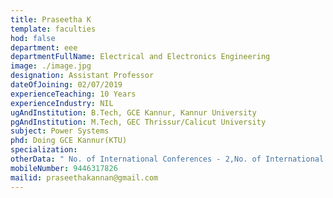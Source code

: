 ```yaml
---
title: Praseetha K
template: faculties
hod: false
department: eee
departmentFullName: Electrical and Electronics Engineering
image: ./image.jpg
designation: Assistant Professor
dateOfJoining: 02/07/2019
experienceTeaching: 10 Years
experienceIndustry: NIL
ugAndInstitution: B.Tech, GCE Kannur, Kannur University
pgAndInstitution: M.Tech, GEC Thrissur/Calicut University
subject: Power Systems
phd: Doing GCE Kannur(KTU)
specialization: 
otherData: " No. of International Conferences - 2,No. of International Journal - 1 "
mobileNumber: 9446317826
mailid: praseethakannan@gmail.com
---
```

